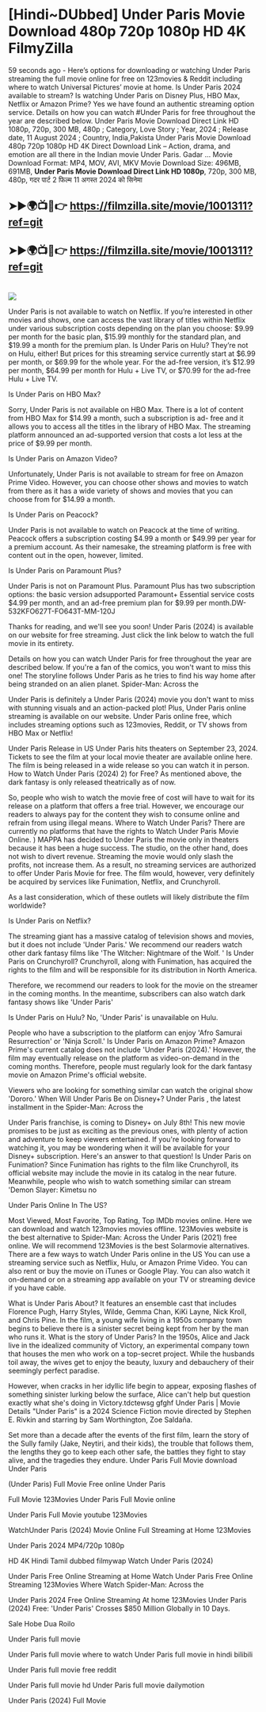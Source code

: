 # [Hindi~DUbbed] Under Paris Movie Download 480p 720p 1080p HD 4K FilmyZilla


59 seconds ago - Here’s options for downloading or watching Under Paris streaming the full movie online for free on 123movies & Reddit including where to watch Universal Pictures’ movie at home. Is Under Paris 2024 available to stream? Is watching Under Paris on Disney Plus, HBO Max, Netflix or Amazon Prime? Yes we have found an authentic streaming option service. Details on how you can watch #Under Paris for free throughout the year are described below. Under Paris Movie Download Direct Link HD 1080p, 720p, 300 MB, 480p ; Category, Love Story ; Year, 2024 ; Release date, 11 August 2024 ; Country, India,Pakista Under Paris Movie Download 480p 720p 1080p HD 4K Direct Download Link – Action, drama, and emotion are all there in the Indian movie Under Paris. Gadar ...
Movie Download Format: MP4, MOV, AVI, MKV
Movie Download Size: 496MB, 691MB, **Under Paris Movie Download Direct Link HD 1080p**, 720p, 300 MB, 480p, गदर पार्ट 2 फिल्म 11 अगस्त 2024 को सिनेमा

## ➤►🌍📺📱👉   https://filmzilla.site/movie/1001311?ref=git

## ➤►🌍📺📱👉   https://filmzilla.site/movie/1001311?ref=git

#

<img src="https://image.tmdb.org/t/p/w780//iwkWvcXcP8M4r9HLglhVEhgGyVu.jpg" />

Under Paris is not available to watch on Netflix. If you’re interested in other movies and shows, one can access the vast library of titles within Netflix under various subscription costs depending on the plan you choose: $9.99 per month for the basic plan, $15.99 monthly for the standard plan, and $19.99 a month for the premium plan. Is Under Paris on Hulu? They’re not on Hulu, either! But prices for this streaming service currently start at $6.99 per month, or $69.99 for the whole year. For the ad-free version, it’s $12.99 per month, $64.99 per month for Hulu + Live TV, or $70.99 for the ad-free Hulu + Live TV.

Is Under Paris on HBO Max?

Sorry, Under Paris is not available on HBO Max. There is a lot of content from HBO Max for $14.99 a month, such a subscription is ad- free and it allows you to access all the titles in the library of HBO Max. The streaming platform announced an ad-supported version that costs a lot less at the price of $9.99 per month.

Is Under Paris on Amazon Video?

Unfortunately, Under Paris is not available to stream for free on Amazon Prime Video. However, you can choose other shows and movies to watch from there as it has a wide variety of shows and movies that you can choose from for $14.99 a month.

Is Under Paris on Peacock?

Under Paris is not available to watch on Peacock at the time of writing. Peacock offers a subscription costing $4.99 a month or $49.99 per year for a premium account. As their namesake, the streaming platform is free with content out in the open, however, limited.

Is Under Paris on Paramount Plus?

Under Paris is not on Paramount Plus. Paramount Plus has two subscription options: the basic version adsupported Paramount+ Essential service costs $4.99 per month, and an ad-free premium plan for $9.99 per month.DW-532KFO627T-FO643T-MM-120J

Thanks for reading, and we'll see you soon! Under Paris (2024) is available on our website for free streaming. Just click the link below to watch the full movie in its entirety.

Details on how you can watch Under Paris for free throughout the year are described below. If you're a fan of the comics, you won't want to miss this one! The storyline follows Under Paris as he tries to find his way home after being stranded on an alien planet. Spider-Man: Across the

Under Paris is definitely a Under Paris (2024) movie you don't want to miss with stunning visuals and an action-packed plot! Plus, Under Paris online streaming is available on our website. Under Paris online free, which includes streaming options such as 123movies, Reddit, or TV shows from HBO Max or Netflix!

Under Paris Release in US Under Paris hits theaters on September 23, 2024. Tickets to see the film at your local movie theater are available online here. The film is being released in a wide release so you can watch it in person. How to Watch Under Paris (2024) 2) for Free? As mentioned above, the dark fantasy is only released theatrically as of now.

So, people who wish to watch the movie free of cost will have to wait for its release on a platform that offers a free trial. However, we encourage our readers to always pay for the content they wish to consume online and refrain from using illegal means. Where to Watch Under Paris? There are currently no platforms that have the rights to Watch Under Paris Movie Online. ) MAPPA has decided to Under Paris the movie only in theaters because it has been a huge success. The studio, on the other hand, does not wish to divert revenue. Streaming the movie would only slash the profits, not increase them. As a result, no streaming services are authorized to offer Under Paris Movie for free. The film would, however, very definitely be acquired by services like Funimation, Netflix, and Crunchyroll.

As a last consideration, which of these outlets will likely distribute the film worldwide?

Is Under Paris on Netflix?

The streaming giant has a massive catalog of television shows and movies, but it does not include 'Under Paris.' We recommend our readers watch other dark fantasy films like 'The Witcher: Nightmare of the Wolf. ' Is Under Paris on Crunchyroll? Crunchyroll, along with Funimation, has acquired the rights to the film and will be responsible for its distribution in North America.

Therefore, we recommend our readers to look for the movie on the streamer in the coming months. In the meantime, subscribers can also watch dark fantasy shows like 'Under Paris'

Is Under Paris on Hulu? No, 'Under Paris' is unavailable on Hulu.

People who have a subscription to the platform can enjoy 'Afro Samurai Resurrection' or 'Ninja Scroll.' Is Under Paris on Amazon Prime? Amazon Prime's current catalog does not include 'Under Paris (2024).' However, the film may eventually release on the platform as video-on-demand in the coming months. Therefore, people must regularly look for the dark fantasy movie on Amazon Prime's official website.

Viewers who are looking for something similar can watch the original show 'Dororo.' When Will Under Paris Be on Disney+? Under Paris , the latest installment in the Spider-Man: Across the

Under Paris franchise, is coming to Disney+ on July 8th! This new movie promises to be just as exciting as the previous ones, with plenty of action and adventure to keep viewers entertained. If you're looking forward to watching it, you may be wondering when it will be available for your Disney+ subscription. Here's an answer to that question! Is Under Paris on Funimation? Since Funimation has rights to the film like Crunchyroll, its official website may include the movie in its catalog in the near future. Meanwhile, people who wish to watch something similar can stream 'Demon Slayer: Kimetsu no

Under Paris Online In The US?

Most Viewed, Most Favorite, Top Rating, Top IMDb movies online. Here we can download and watch 123movies movies offline. 123Movies website is the best alternative to Spider-Man: Across the Under Paris (2021) free online. We will recommend 123Movies is the best Solarmovie alternatives. There are a few ways to watch Under Paris online in the US You can use a streaming service such as Netflix, Hulu, or Amazon Prime Video. You can also rent or buy the movie on iTunes or Google Play. You can also watch it on-demand or on a streaming app available on your TV or streaming device if you have cable.

What is Under Paris About? It features an ensemble cast that includes Florence Pugh, Harry Styles, Wilde, Gemma Chan, KiKi Layne, Nick Kroll, and Chris Pine. In the film, a young wife living in a 1950s company town begins to believe there is a sinister secret being kept from her by the man who runs it. What is the story of Under Paris? In the 1950s, Alice and Jack live in the idealized community of Victory, an experimental company town that houses the men who work on a top-secret project. While the husbands toil away, the wives get to enjoy the beauty, luxury and debauchery of their seemingly perfect paradise.

However, when cracks in her idyllic life begin to appear, exposing flashes of something sinister lurking below the surface, Alice can't help but question exactly what she's doing in Victory.tdctewsg gfghf Under Paris | Movie Details "Under Paris" is a 2024 Science Fiction movie directed by Stephen E. Rivkin and starring by Sam Worthington, Zoe Saldaña.

Set more than a decade after the events of the first film, learn the story of the Sully family (Jake, Neytiri, and their kids), the trouble that follows them, the lengths they go to keep each other safe, the battles they fight to stay alive, and the tragedies they endure. Under Paris Full Movie download Under Paris

(Under Paris) Full Movie Free online Under Paris

Full Movie 123Movies Under Paris Full Movie online

Under Paris Full Movie youtube 123Movies

WatchUnder Paris (2024) Movie Online Full Streaming at Home 123Movies

Under Paris 2024 MP4/720p 1080p

HD 4K Hindi Tamil dubbed filmywap Watch Under Paris (2024)

Under Paris Free Online Streaming at Home Watch Under Paris Free Online Streaming 123Movies Where Watch Spider-Man: Across the

Under Paris 2024 Free Online Streaming At home 123Movies Under Paris (2024) Free: 'Under Paris' Crosses $850 Million Globally in 10 Days.

Sale Hobe Dua Roilo

Under Paris full movie

Under Paris full movie where to watch Under Paris full movie in hindi bilibili

Under Paris full movie free reddit

Under Paris full movie hd Under Paris full movie dailymotion

Under Paris (2024) Full Movie
